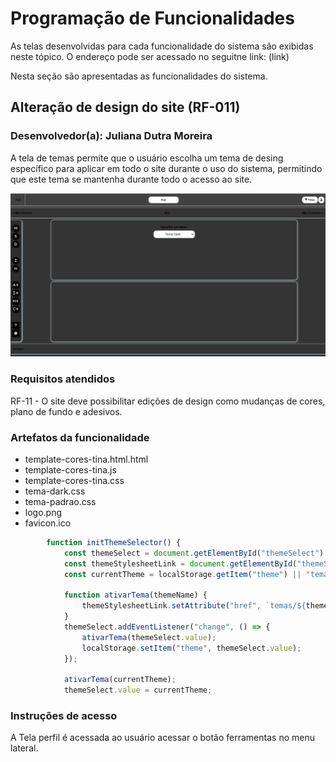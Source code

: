 # Programação de Funcionalidades
  As telas desenvolvidas para cada funcionalidade do sistema são exibidas neste tópico. O endereço pode ser acessado no seguitne link: (link)

Nesta seção são apresentadas as funcionalidades do sistema.

## Alteração de design do site (RF-011)
### Desenvolvedor(a): Juliana Dutra Moreira

A tela de temas permite que o usuário escolha um tema de desing específico para aplicar em todo o site durante o uso do sistema, permitindo que este tema se mantenha durante todo o acesso ao site.

<img src="img/temas-juliana.png">

### Requisitos atendidos

RF-11 - O site deve possibilitar edições de design como mudanças de cores, plano de fundo e adesivos.

### Artefatos da funcionalidade

- template-cores-tina.html.html
- template-cores-tina.js
- template-cores-tina.css
- tema-dark.css
- tema-padrao.css
- logo.png
- favicon.ico

```js
        function initThemeSelector() {
            const themeSelect = document.getElementById("themeSelect");
            const themeStylesheetLink = document.getElementById("themeStylesheetLink");
            const currentTheme = localStorage.getItem("theme") || "tema-padrao";

            function ativarTema(themeName) {
                themeStylesheetLink.setAttribute("href", `temas/${themeName}.css`);
            }
            themeSelect.addEventListener("change", () => {
                ativarTema(themeSelect.value);
                localStorage.setItem("theme", themeSelect.value);
            });

            ativarTema(currentTheme);
            themeSelect.value = currentTheme;
```

### Instruções de acesso

A Tela perfil é acessada ao usuário acessar o botão ferramentas no menu lateral.
